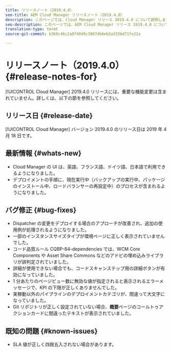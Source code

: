 ```yaml
---
title: リリースノート（2019.4.0）
seo-title: AEM Cloud Manager リリースノート（2019.4.0）
description: このページでは、Cloud Manager リリース 2019.4.0 について説明します。
seo-description: このページでは、AEM Cloud Manager リリース 2019.4.0 について説明します。
translation-type: tm+mt
source-git-commit: b368c46c2a9f40d0c3867db6eb2a333bd71fe22a

---
```



# リリースノート（2019.4.0） {#release-notes-for}

[!UICONTROL Cloud Manager] 2019.4.0 リリースには、重要な機能変更は含まれていません。詳しくは、以下の節を参照してください。

## リリース日 {#release-date}

[!UICONTROL Cloud Manager] バージョン 2019.4.0 のリリース日は 2019 年 4 月 18 日です。

## 最新情報 {#whats-new}

* Cloud Manager の UI は、英語、フランス語、ドイツ語、日本語で利用できるようになりました。
* デプロイメントの手順に、現在実行中（バックアップの実行中、パッケージのインストール中、ロードバランサーの再設定中）のプロセスが含まれるようになりました。

## バグ修正 {#bug-fixes}

* Dispatcher の変更をデプロイする場合のアプローチが改善され、追加の使用例が処理されるようになりました。
* 一部のインスタンスサイズタイプが環境ページに正しく表示されていませんでした。
* コード品質ルール CQBP-84-dependencies では、WCM Core Components や Asset Share Commons などのアドビの埋め込みライブラリが誤判定されていました。
* 詳細が使用できない場合でも、コードスキャンステップ用の詳細ボタンが有効になっていました。
* 1 分あたりのページビュー数に無効な値が指定されると表示されるエラーメッセージで、KPI の下限が正しくありませんでした。
* 実稼動以外のパイプラインのデプロイメントカテゴリが、間違って大文字になっていました。
* Git リポジトリが正しく設定されていない場合、**概要**&#x200B;ページのコールトゥアクションカードに間違ったテキストが表示されていました。

## 既知の問題 {#known-issues}

* SLA 値が正しく四捨五入されない場合があります。
